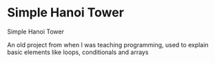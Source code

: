 # Simple Hanoi Tower
Simple Hanoi Tower

An old project from when I was teaching programming, used to explain basic elements like loops, conditionals and arrays
